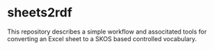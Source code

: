 # sheets2rdf
This repository describes a simple workflow and associtated tools for converting an Excel sheet to a SKOS based controlled vocabulary.
